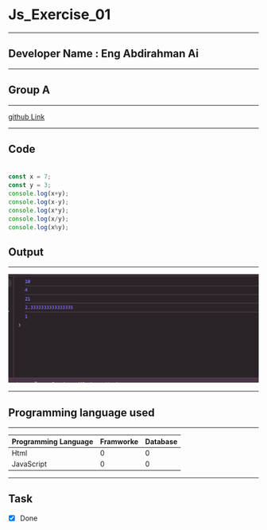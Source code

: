 # Js_Exercise_01

***

## Developer Name : Eng Abdirahman Ai

***

## Group A

***
[github Link](https://github.com/engai2025/Js_Exercise_01)

***

## Code

~~~ Javascript

const x = 7;
const y = 3;
console.log(x+y);
console.log(x-y);
console.log(x*y);
console.log(x/y);
console.log(x%y);

~~~


 

## Output

***
![Output The Code](../Assets/Output.PNG)
***

 

## Programming language used

***

|Programming Language |Framworke | Database
|:-------------------|:----------|:--------
|Html                |0          |0
|JavaScript          |0          |0

***

## Task

- [x] Done

